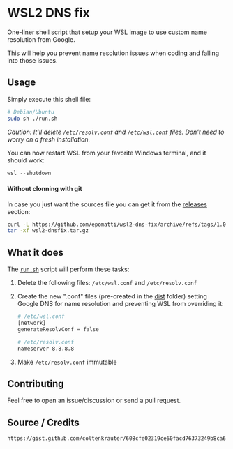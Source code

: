 # WSL2 DNS fix

One-liner shell script that setup your WSL image to use custom name resolution from Google.

This will help you prevent name resolution issues when coding and falling into those issues.

## Usage

Simply execute this shell file:

```bash
# Debian/Ubuntu
sudo sh ./run.sh
```

_Caution: It'll delete `/etc/resolv.conf` and `/etc/wsl.conf` files. Don't need to worry on a fresh installation._

You can now restart WSL from your favorite Windows terminal, and it should work:

```ps1
wsl --shutdown
```

#### Without clonning with git

In case you just want the sources file you can get it from the [releases](https://github.com/epomatti/wsl2-dns-fix/releases) section:

```sh
curl -L https://github.com/epomatti/wsl2-dns-fix/archive/refs/tags/1.0.0.tar.gz -o wsl2-dnsfix.tar.gz
tar -xf wsl2-dnsfix.tar.gz
```

## What it does

The [`run.sh`](./run.sh) script will perform these tasks:

1. Delete the following files: `/etc/wsl.conf` and `/etc/resolv.conf`
2. Create the new ".conf" files (pre-created in the [dist](./dist/) folder) setting Google DNS for name resolution and preventing WSL from overriding it:

    ```sh
    # /etc/wsl.conf
    [network]
    generateResolvConf = false
    
    # /etc/resolv.conf
    nameserver 8.8.8.8
    ```
    
3. Make `/etc/resolv.conf` immutable

## Contributing

Feel free to open an issue/discussion or send a pull request.

## Source / Credits

```
https://gist.github.com/coltenkrauter/608cfe02319ce60facd76373249b8ca6
```
